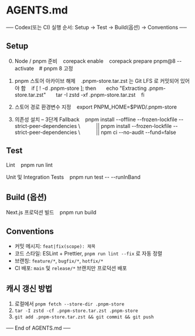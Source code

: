 # AGENTS.md

── Codex(또는 CI) 실행 순서: Setup → Test → Build(옵션) → Conventions ──

## Setup

0. Node / pnpm 준비
      corepack enable
      corepack prepare pnpm\@8 --activate # pnpm 8 고정

1. pnpm 스토어 아카이브 해제
      .pnpm-store.tar.zst 는 Git LFS 로 커밋되어 있어야 함
      if \[ ! -d .pnpm-store ]; then
         echo "Extracting .pnpm-store.tar.zst"
         tar -I zstd -xf .pnpm-store.tar.zst
      fi

2. 스토어 경로 환경변수 지정
      export PNPM\_HOME=\$PWD/.pnpm-store

3. 의존성 설치 – 3단계 Fallback
      pnpm install --offline --frozen-lockfile --strict-peer-dependencies \\
        || pnpm install --frozen-lockfile --strict-peer-dependencies \\
        || npm ci --no-audit --fund=false

## Test

Lint
   pnpm run lint

Unit 및 Integration Tests
   pnpm run test -- --runInBand

## Build (옵션)

Next.js 프로덕션 빌드
   pnpm run build

## Conventions

* 커밋 메시지: `feat|fix(scope): 제목`
* 코드 스타일: ESLint + Prettier, `pnpm run lint --fix` 로 자동 정렬
* 브랜칭: `feature/*`, `bugfix/*`, `hotfix/*`
* CI 배포: `main` 및 `release/*` 브랜치만 프로덕션 배포

## 캐시 갱신 방법

1. 로컬에서 `pnpm fetch --store-dir .pnpm-store`
2. `tar -I zstd -cf .pnpm-store.tar.zst .pnpm-store`
3. `git add .pnpm-store.tar.zst && git commit && git push`

── End of AGENTS.md ──
